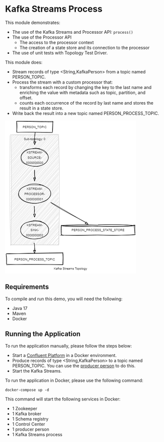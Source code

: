 # Kafka Streams Process

This module demonstrates:

- The use of the Kafka Streams and Processor API: `process()`
- The use of the Processor API
  - The access to the processor context
  - The creation of a state store and its connection to the processor
- The use of unit tests with Topology Test Driver.

This module does:

- Stream records of type <String,KafkaPerson> from a topic named PERSON_TOPIC.
- Process the stream with a custom processor that:
  - transforms each record by changing the key to the last name and enriching the value with metadata such as topic, partition, and offset.
  - counts each occurrence of the record by last name and stores the result in a state store.
- Write back the result into a new topic named PERSON_PROCESS_TOPIC.

![topology.png](topology.png)

## Requirements

To compile and run this demo, you will need the following:

- Java 17
- Maven
- Docker

## Running the Application

To run the application manually, please follow the steps below:

- Start a [Confluent Platform](https://docs.confluent.io/platform/current/quickstart/ce-docker-quickstart.html#step-1-download-and-start-cp) in a Docker environment.
- Produce records of type <String,KafkaPerson> to a topic named PERSON_TOPIC. You can use the [producer person](../specific-producers/kafka-streams-producer-person) to do this.
- Start the Kafka Streams.

To run the application in Docker, please use the following command:

```console
docker-compose up -d
```

This command will start the following services in Docker:

- 1 Zookeeper
- 1 Kafka broker
- 1 Schema registry
- 1 Control Center
- 1 producer person
- 1 Kafka Streams process
